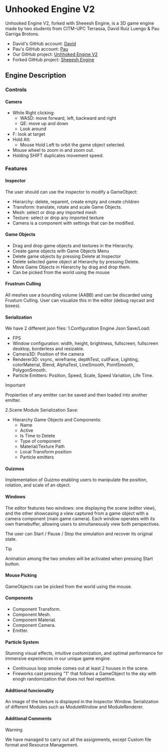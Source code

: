 # Unhooked Engine V2

Unhooked Engine V2, forked with Sheeesh Engine, is a 3D game engine made by two students from CITM-UPC Terrassa, David Ruiz Luengo & Pau Garriga Brotons.

- David's GitHub account: [David](https://github.com/xdavido)
- Pau's GitHub account: [Pau](https://github.com/DonnoNonno)
- Our GitHub project: [Unhhoked Engine V2](https://github.com/xdavido/UnhookedEngine.v2)
- Forked GitHub project: [Sheeesh Engine](https://github.com/Urii98/SheeeshEngine)



## Engine Description

### Controls

#### Camera
- While Right clicking:
	- WASD: move forward, left, backward and right
	- QE: move up and down
	- Look around
- F: look at target
- Hold Alt:
	- Mouse Hold Left to orbit the game object selected.
- Mouse wheel to zoom in and zoom out.
- Holding SHIFT duplicates movement speed.

### Features

#### Inspector
The user should can use the inspector to modify a GameObject:
- Hierarchy: delete, reparent, create empty and create children
- Transform: translate, rotate and scale Game Objects.
- Mesh: select or drop any imported mesh
- Texture: select or drop any imported texture
- Camera is a component with settings that can be modified.

#### Game Objects
- Drag and drop game objects and textures in the Hierarchy.
- Create game objects with Game Objects Menu
- Delete game objects by pressing Delete at Inspector
- Delete selected game object at Hierarchy by pressing Delete.
- Move Game Objects in Hierarchy by drag and drop them.
- Can be picked from the world using the mouse

#### Frustrum Culling
All meshes use a bounding volume (AABB) and can be discarded using Frustum Culling. User can visualize this in the editor (debug raycast and boxes).

#### Serialization
We have 2 different json files:
1.Configuration Engine Json
Save/Load:
- FPS
- Window configuration: width, height, brightness, fullscreen, fullscreen desktop, borderless and resizable.
- Camera3D: Position of the camera
- Renderer3D: vsync, wireframe, depthTest, cullFace, Lighting, colorMaterial, Blend, AlphaTest, LineSmooth, PointSmooth, PolygonSmooth.
- Particle Emitters: Position, Speed, Scale, Speed Variation, Life Time.
>[!IMPORTANT]
> Propierties of any emitter can be saved and then loaded into another emitter.

2.Scene Module Serialization
Save:
- Hierarchy Game Objects and Components:
  	- Name
  	- Active
  	- Is Time to Delete
  	- Type of component
  	- Material/Texture Path
  	- Local Transform position
    - Particle emitters

#### Guizmos
Implementation of Guizmo enabling users to manipulate the position, rotation, and scale of an object.

#### Windows
The editor features two windows: one displaying the scene (editor view), and the other showcasing a view captured from a game object with a camera component (main game camera). Each window operates with its own framebuffer, allowing users to simultaneously view both perspectives.

The user can Start / Pause / Stop the simulation and recover its original state.
>[!TIP]
> Animation among the two smokes will be activated when pressing Start button.
#### Mouse Picking
GameObjects can be picked from the world using the mouse.

#### Components
- Component Transform.
- Component Mesh.
- Component Material.
- Component Camera.
- Emitter.

#### Particle System
Stunning visual effects, intuitive customization, and optimal performance for immersive experiences in our unique game engine.

- Continuous loop smoke comes out at least 2 houses in the scene.
- Fireworks cast pressing "1" that follows a  GameObject to the sky with enogh randomization that does not feel repetitive.

#### Additional funcionality
An image of the texture is displayed in the Inspector Window.
Serialization of different Modules such as ModuleWindow and ModuleRenderer.

#### Additional Comments
>[!WARNING]
>We have managed to carry out all the assignments, except Custom file format and Resource Management.
